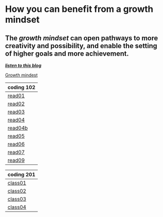 # How you can benefit from a growth mindset

## The *growth mindset* can open pathways to more creativity and possibility, and enable the setting of higher goals and more achievement.

[***listen to this blog***](https://soundcloud.com/atlassian-software/perseverance-gumption-traps-and-maintaining-a-growth-mindset)

[Growth mindest](https://3kllhk1ibq34qk6sp3bhtox1-wpengine.netdna-ssl.com/wp-content/uploads/NewGrowthMindset2.png)

|coding 102|
|----|
|[read01](https://denakof.github.io/reading-notes/102/read01)|
|[read02](https://denakof.github.io/reading-notes/102/read02)|
|[read03](https://denakof.github.io/reading-notes/102/read03)|
|[read04](https://denakof.github.io/reading-notes/102/read04)|
|[read04b](https://denakof.github.io/reading-note/102/read04b)|
|[read05](https://denakof.github.io/reading-notes/102/read05)|
|[read06](https://denakof.github.io/reading-notes/102/read06)|
|[read07](https://denakof.github.io/reading-notes/102/read07)|
|[read09](https://denakof.github.io/reading-notes/102/read09)|

|coding 201|
|-----|
|[class01](https://denakof.github.io/reading-notes/class01)|
|[class02](https://denakof.github.io/reading-notes/class02)|
|[class03](https://denakof.github.io/reading-notes/class03)|
|[class04](https://denakof.github.io/reading-notes/class04)|)
